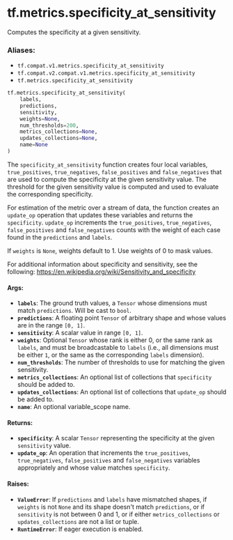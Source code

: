 <div itemscope itemtype="http://developers.google.com/ReferenceObject">
<meta itemprop="name" content="tf.metrics.specificity_at_sensitivity" />
<meta itemprop="path" content="Stable" />
</div>

# tf.metrics.specificity_at_sensitivity

Computes the specificity at a given sensitivity.

### Aliases:

* `tf.compat.v1.metrics.specificity_at_sensitivity`
* `tf.compat.v2.compat.v1.metrics.specificity_at_sensitivity`
* `tf.metrics.specificity_at_sensitivity`

``` python
tf.metrics.specificity_at_sensitivity(
    labels,
    predictions,
    sensitivity,
    weights=None,
    num_thresholds=200,
    metrics_collections=None,
    updates_collections=None,
    name=None
)
```

<!-- Placeholder for "Used in" -->

The `specificity_at_sensitivity` function creates four local
variables, `true_positives`, `true_negatives`, `false_positives` and
`false_negatives` that are used to compute the specificity at the given
sensitivity value. The threshold for the given sensitivity value is computed
and used to evaluate the corresponding specificity.

For estimation of the metric over a stream of data, the function creates an
`update_op` operation that updates these variables and returns the
`specificity`. `update_op` increments the `true_positives`, `true_negatives`,
`false_positives` and `false_negatives` counts with the weight of each case
found in the `predictions` and `labels`.

If `weights` is `None`, weights default to 1. Use weights of 0 to mask values.

For additional information about specificity and sensitivity, see the
following: https://en.wikipedia.org/wiki/Sensitivity_and_specificity

#### Args:


* <b>`labels`</b>: The ground truth values, a `Tensor` whose dimensions must match
  `predictions`. Will be cast to `bool`.
* <b>`predictions`</b>: A floating point `Tensor` of arbitrary shape and whose values
  are in the range `[0, 1]`.
* <b>`sensitivity`</b>: A scalar value in range `[0, 1]`.
* <b>`weights`</b>: Optional `Tensor` whose rank is either 0, or the same rank as
  `labels`, and must be broadcastable to `labels` (i.e., all dimensions must
  be either `1`, or the same as the corresponding `labels` dimension).
* <b>`num_thresholds`</b>: The number of thresholds to use for matching the given
  sensitivity.
* <b>`metrics_collections`</b>: An optional list of collections that `specificity`
  should be added to.
* <b>`updates_collections`</b>: An optional list of collections that `update_op` should
  be added to.
* <b>`name`</b>: An optional variable_scope name.


#### Returns:


* <b>`specificity`</b>: A scalar `Tensor` representing the specificity at the given
  `sensitivity` value.
* <b>`update_op`</b>: An operation that increments the `true_positives`,
  `true_negatives`, `false_positives` and `false_negatives` variables
  appropriately and whose value matches `specificity`.


#### Raises:


* <b>`ValueError`</b>: If `predictions` and `labels` have mismatched shapes, if
  `weights` is not `None` and its shape doesn't match `predictions`, or if
  `sensitivity` is not between 0 and 1, or if either `metrics_collections`
  or `updates_collections` are not a list or tuple.
* <b>`RuntimeError`</b>: If eager execution is enabled.